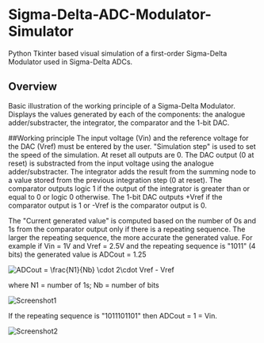 # Sigma-Delta-ADC-Modulator-Simulator
Python Tkinter based visual simulation of a first-order Sigma-Delta Modulator used in Sigma-Delta ADCs.

## Overview
Basic illustration of the working principle of a Sigma-Delta Modulator.
Displays the values generated by each of the components: the analogue adder/substracter, the integrator, the comparator and the 1-bit DAC.

##Working principle
The input voltage (Vin) and the reference voltage for the DAC (Vref) must be entered by the user. "Simulation step" is used to set the speed of the simulation.
At reset all outputs are 0.
The DAC output (0 at reset) is substracted from the input voltage using the analogue adder/substracter.
The integrator adds the result from the summing node to a value stored from the previous integration step (0 at reset).
The comparator outputs logic 1 if the output of the integrator is greater than or equal to 0 or logic 0 otherwise.
The 1-bit DAC outputs +Vref if the comparator output is 1 or -Vref is the comparator output is 0.

The "Current generated value" is computed based on the number of 0s and 1s from the comparator output only if there is a repeating sequence. The larger the repeating sequence, the more accurate the generated value.
For example if Vin = 1V and Vref = 2.5V and the repeating sequence is "1011" (4 bits) the generated value is ADCout = 1.25

<img src="https://latex.codecogs.com/gif.latex?ADCout&space;=&space;\frac{N1}{Nb}&space;\cdot&space;2\cdot&space;Vref&space;-&space;Vref" title="ADCout = \frac{N1}{Nb} \cdot 2\cdot Vref - Vref" />

where N1 = number of 1s; Nb = number of bits

![Screenshot1](/../screenshots/adc1.JPG?raw=true "")

If the repeating sequence is "1011101101" then ADCout = 1 = Vin.

![Screenshot2](/../screenshots/adc2.JPG?raw=true "")
